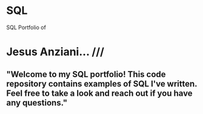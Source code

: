 # SQL
SQL Portfolio of
# Jesus Anziani... ///

## "Welcome to my SQL portfolio! This code repository contains examples of SQL I've written. Feel free to take a look and reach out if you have any questions."
